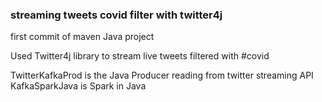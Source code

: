 ### streaming tweets covid filter with twitter4j
first commit of maven Java project 

Used Twitter4j library to stream live tweets filtered with #covid

TwitterKafkaProd is the Java Producer reading from twitter streaming API   
KafkaSparkJava is Spark in Java 



